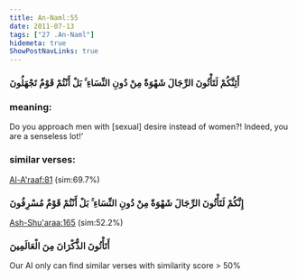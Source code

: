 ```yaml
---
title: An-Naml:55
date: 2011-07-13
tags: ["27 .An-Naml"]
hidemeta: true 
ShowPostNavLinks: true 
---
```

### أَئِنَّكُمْ لَتَأْتُونَ الرِّجَالَ شَهْوَةً مِنْ دُونِ النِّسَاءِ ۚ بَلْ أَنْتُمْ قَوْمٌ تَجْهَلُونَ
### meaning: 
Do you approach men with [sexual] desire instead of women?! Indeed, you are a senseless lot!’
### similar verses: 

[Al-A'raaf:81](/7/81) (sim:69.7%)

### إِنَّكُمْ لَتَأْتُونَ الرِّجَالَ شَهْوَةً مِنْ دُونِ النِّسَاءِ ۚ بَلْ أَنْتُمْ قَوْمٌ مُسْرِفُونَ

[Ash-Shu'araa:165](/26/165) (sim:52.2%)

### أَتَأْتُونَ الذُّكْرَانَ مِنَ الْعَالَمِينَ

Our AI only can find similar verses with similarity score > 50% 


